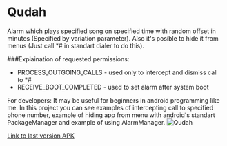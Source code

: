 Qudah
=====
Alarm which plays specified song on specified time with random offset in minutes (Specified by variation parameter).
Also it's posible to hide it from menus (Just call *# in standart dialer to do this).

###Explaination of requested permissions:
- PROCESS_OUTGOING_CALLS - used only to intercept and dismiss call to *#
- RECEIVE_BOOT_COMPLETED - used to set alarm after system boot

For developers: It may be useful for beginners in android programming like me.
In this project you can see examples of intercepting call to specified phone number, 
example of hiding app from menu with android's standart PackageManager and example
of using AlarmManager.
![Qudah](https://dl.dropboxusercontent.com/u/87419207/apk/Qudah_screenshot.png "Qudah random alarm")

[Link to last version APK](https://db.tt/mWLbQo8u "Qudah random alarm")
